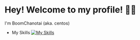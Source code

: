 # Hey! Welcome to my profile! 👨‍💻

I'm BoomChanotai (aka. centos)

- My Skills
[![My Skills](https://skillicons.dev/icons?i=js,html,css,php,react,vue,nextjs,nuxtjs,nodejs,nestjs,prisma)](https://boomchanotai.com)